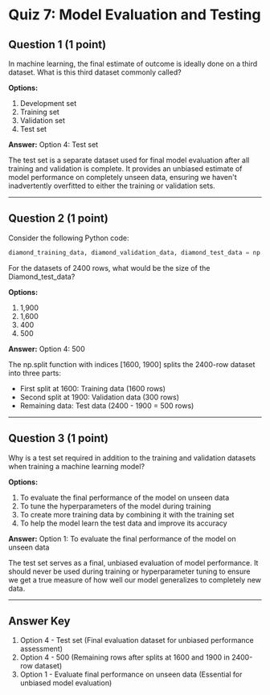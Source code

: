# Quiz 7: Model Evaluation and Testing

## Question 1 (1 point)
In machine learning, the final estimate of outcome is ideally done on a third dataset. What is this third dataset commonly called?

**Options:**
1. Development set
2. Training set
3. Validation set
4. Test set

**Answer:** Option 4: Test set

The test set is a separate dataset used for final model evaluation after all training and validation is complete. It provides an unbiased estimate of model performance on completely unseen data, ensuring we haven't inadvertently overfitted to either the training or validation sets.

---

## Question 2 (1 point)
Consider the following Python code:

```python
diamond_training_data, diamond_validation_data, diamond_test_data = np.split(diamond_data, [1600, 1900])
```

For the datasets of 2400 rows, what would be the size of the Diamond_test_data?

**Options:**
1. 1,900
2. 1,600
3. 400
4. 500

**Answer:** Option 4: 500

The np.split function with indices [1600, 1900] splits the 2400-row dataset into three parts:
- First split at 1600: Training data (1600 rows)
- Second split at 1900: Validation data (300 rows)
- Remaining data: Test data (2400 - 1900 = 500 rows)

---

## Question 3 (1 point)
Why is a test set required in addition to the training and validation datasets when training a machine learning model?

**Options:**
1. To evaluate the final performance of the model on unseen data
2. To tune the hyperparameters of the model during training
3. To create more training data by combining it with the training set
4. To help the model learn the test data and improve its accuracy

**Answer:** Option 1: To evaluate the final performance of the model on unseen data

The test set serves as a final, unbiased evaluation of model performance. It should never be used during training or hyperparameter tuning to ensure we get a true measure of how well our model generalizes to completely new data.

---

## Answer Key
1. Option 4 - Test set (Final evaluation dataset for unbiased performance assessment)
2. Option 4 - 500 (Remaining rows after splits at 1600 and 1900 in 2400-row dataset)
3. Option 1 - Evaluate final performance on unseen data (Essential for unbiased model evaluation)